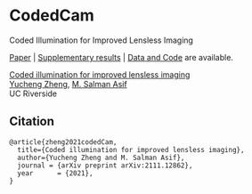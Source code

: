 # CodedCam
Coded Illumination for Improved Lensless Imaging

[Paper](https://arxiv.org/abs/2111.12862) | [Supplementary results](https://drive.google.com/file/d/1hQqfLxeA3ldF_nhxHprsfcq93iEzLhbR/view?usp=sharing) | [Data and Code](https://drive.google.com/drive/folders/1DQ9LNOdfhmnSsxWpfRslP54rgs9bwWnn?usp=sharing) are available.

[Coded illumination for improved lensless imaging](https://arxiv.org/abs/2111.12862)  
 [Yucheng Zheng](),
 [M. Salman Asif](https://intra.ece.ucr.edu/~sasif/)<br>
 UC Riverside 
 


## Citation

```
@article{zheng2021codedCam,
  title={Coded illumination for improved lensless imaging},
  author={Yucheng Zheng and M. Salman Asif},
  journal = {arXiv preprint arXiv:2111.12862},
  year      = {2021},
}
```

